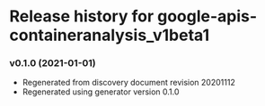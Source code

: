 # Release history for google-apis-containeranalysis_v1beta1

### v0.1.0 (2021-01-01)

* Regenerated from discovery document revision 20201112
* Regenerated using generator version 0.1.0


